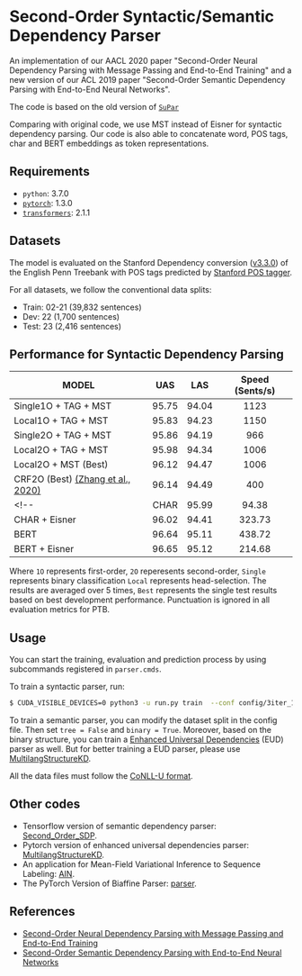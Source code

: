 # Second-Order Syntactic/Semantic Dependency Parser

An implementation of our AACL 2020 paper "Second-Order Neural Dependency Parsing with Message Passing and End-to-End Training" and a new version of our ACL 2019 paper "Second-Order Semantic Dependency Parsing with End-to-End Neural Networks".

The code is based on the old version of [`SuPar`](https://github.com/yzhangcs/parser)
<!-- Details and [hyperparameter choices](#Hyperparameters) are almost identical to those described in the paper, 
except that we provide the Eisner rather than MST algorithm to ensure well-formedness. 
Practically, projective decoding like Eisner is the best choice since PTB contains mostly (99.9%) projective trees.
 -->

Comparing with original code, we use MST instead of Eisner for syntactic dependency parsing. Our code is also able to concatenate word, POS tags, char and BERT embeddings as token representations.

## Requirements

* `python`: 3.7.0
* [`pytorch`](https://github.com/pytorch/pytorch): 1.3.0
* [`transformers`](https://github.com/huggingface/transformers): 2.1.1

## Datasets

The model is evaluated on the Stanford Dependency conversion ([v3.3.0](https://nlp.stanford.edu/software/stanford-parser-full-2013-11-12.zip)) of the English Penn Treebank with POS tags predicted by [Stanford POS tagger](https://nlp.stanford.edu/software/stanford-postagger-full-2018-10-16.zip).

For all datasets, we follow the conventional data splits:

* Train: 02-21 (39,832 sentences)
* Dev: 22 (1,700 sentences)
* Test: 23 (2,416 sentences)

## Performance for Syntactic Dependency Parsing

| MODEL          |  UAS  |  LAS  | Speed (Sents/s) |
| ------------- | :---: | :---: | :-------------: |
| Single1O + TAG + MST     | 95.75 | 94.04 |   1123  |
| Local1O + TAG + MST       | 95.83 | 94.23 | 1150 | 
| Single2O + TAG + MST      | 95.86 | 94.19 | 966 |
| Local2O + TAG + MST       | 95.98 | 94.34 | 1006 |
| Local2O + MST (Best)      | 96.12 | 94.47 | 1006 |
| CRF2O (Best) [(Zhang et al., 2020)](https://www.aclweb.org/anthology/2020.acl-main.302/)| 96.14 | 94.49 | 400 |
<!-- | CHAR          | 95.99 | 94.38 |     1464.59     |
| CHAR + Eisner | 96.02 | 94.41 |     323.73      |
| BERT          | 96.64 | 95.11 |     438.72      |
| BERT + Eisner | 96.65 | 95.12 |     214.68      | -->

Where `1O` represents first-order, `2O` reperesents second-order, `Single` represents binary classification `Local` represents head-selection. The results are averaged over 5 times, `Best` represents the single test results based on best development performance. Punctuation is ignored in all evaluation metrics for PTB. 


## Usage

You can start the training, evaluation and prediction process by using subcommands registered in `parser.cmds`.

To train a syntactic parser, run:

```sh
$ CUDA_VISIBLE_DEVICES=0 python3 -u run.py train  --conf config/3iter_100binary_0init_ptb_full_tree_0.cfg
```

To train a semantic parser, you can modify the dataset split in the config file. Then set `tree = False` and `binary = True`. Moreover, based on the binary structure, you can train a [Enhanced Universal Dependencies](https://universaldependencies.org/iwpt20/data.html) (EUD) parser as well. But for better training a EUD parser, please use [MultilangStructureKD](https://github.com/Alibaba-NLP/MultilangStructureKD).

All the data files must follow the [CoNLL-U format](https://universaldependencies.org/format.html). 

## Other codes
* Tensorflow version of semantic dependency parser: [Second_Order_SDP](https://github.com/wangxinyu0922/Second_Order_SDP).
* Pytorch version of enhanced universal dependencies parser: [MultilangStructureKD](https://github.com/Alibaba-NLP/MultilangStructureKD).
* An application for Mean-Field Variational Inference to Sequence Labeling: [AIN](https://github.com/Alibaba-NLP/AIN).
* The PyTorch Version of Biaffine Parser: [parser](https://github.com/yzhangcs/parser).

## References

* [Second-Order Neural Dependency Parsing with Message Passing and End-to-End Training](http://faculty.sist.shanghaitech.edu.cn/faculty/tukw/aacl20.pdf)
* [Second-Order Semantic Dependency Parsing with End-to-End Neural Networks](https://www.aclweb.org/anthology/P19-1454/)

